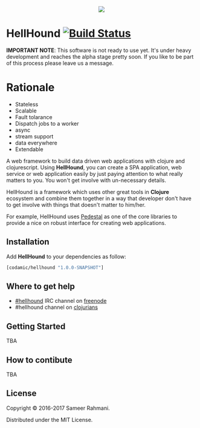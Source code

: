 <div align="center"><img src="https://github.com/Codamic/hellhound/raw/master/assets/hellhound-white.png" /></div>

# HellHound [![Build Status](https://travis-ci.org/Codamic/hellhound.svg?branch=master)](https://travis-ci.org/Codamic/hellhound)

**IMPORTANT NOTE**: This software is not ready to use yet. It's under heavy development
and reaches the alpha stage pretty soon. If you like to be part of this process please
leave us a message.

# Rationale

* Stateless
* Scalable
* Fault tolarance
* Dispatch jobs to a worker
* async
* stream support
* data everywhere
* Extendable


A web framework to build data driven web applications with clojure and clojurescript.
Using **HellHound**, you can create a SPA application, web service or web application
easily by just paying attention to what really matters to you. You won't get involve
with un-necessary details.

HellHound is a framework which uses other great tools in **Clojure** ecosystem and combine them
together in a way that developer don't have to get involve with things that doesn't matter to
him/her.

For example, HellHound uses [Pedestal](http://pedestal.io) as one of the core libraries to provide a nice on robust
interface for creating web applications.

## Installation

Add **HellHound** to your dependencies as follow:

```clojure
[codamic/hellhound "1.0.0-SNAPSHOT"]
```
## Where to get help
* [#hellhound](http://webchat.freenode.net/?channels=hellhound&uio=d4) IRC channel on [freenode](https://freenode.net/
)
* #hellhound channel on [clojurians](http://clojurians.net/)

## Getting Started
TBA
## How to contibute
TBA
## License

Copyright © 2016-2017 Sameer Rahmani.

Distributed under the MIT License.
